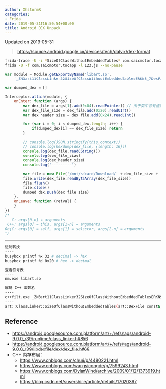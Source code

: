 ```yaml
---
author: XhstormR
categories:
- Frida
date: 2019-05-31T16:50:54+08:00
title: Android DEX Unpack
---
```


<!--more-->

Updated on 2019-05-31

> https://source.android.google.cn/devices/tech/dalvik/dex-format

```bash
frida-trace -U -i *SizeOfClassWithoutEmbeddedTables* com.saicmotor.tocapp
frida -U -f com.saicmotor.tocapp -l 123.js --no-pause
```

```javascript
var module = Module.getExportByName('libart.so',
    '_ZN3art11ClassLinker32SizeOfClassWithoutEmbeddedTablesERKNS_7DexFileERKNS1_8ClassDefE')

var dumped_dex = []

Interceptor.attach(module, {
    onEnter: function (args) {
        var dex_file = args[1].add(0x04).readPointer() // 由于类中含有虚函数，跳过 vfptr，32 位加 4，64 位加 8
        var dex_file_size = dex_file.add(0x20).readUInt()
        var dex_header_size = dex_file.add(0x24).readUInt()

        for (var i = 0; i < dumped_dex.length; i++) {
            if(dumped_dex[i] == dex_file_size) return
        }

        // console.log(JSON.stringify(this.context))
        // console.log(hexdump(dex_file, {length: 16}))
        console.log(dex_file.readCString())
        console.log(dex_file_size)
        console.log(dex_header_size)
        console.log('---------')

        var file = new File('/mnt/sdcard/Download/' + dex_file_size + '.dex', 'wb')
        file.write(dex_file.readByteArray(dex_file_size))
        file.flush()
        file.close()
        dumped_dex.push(dex_file_size)
    },
    onLeave: function (retval) {
    }
})
/*
   C: args[0-n] = arguments
 C++: args[0] = this, args[1-n] = arguments
ObjC: args[0] = self, args[1] = selector, args[2-n] = arguments
*/
```

---

```bash
进制转换
----
busybox printf %x 32 # decimal -> hex
busybox printf %d 0x20 # hex -> decimal

查看符号表
----
nm.exe libart.so

解码 C++ 函数名
----
c++filt.exe _ZN3art11ClassLinker32SizeOfClassWithoutEmbeddedTablesERKNS_7DexFileERKNS1_8ClassDefE
----
art::ClassLinker::SizeOfClassWithoutEmbeddedTables(art::DexFile const&, art::DexFile::ClassDef const&)
```

## Reference
* https://android.googlesource.com/platform/art/+/refs/tags/android-9.0.0_r39/runtime/class_linker.h#856
* https://android.googlesource.com/platform/art/+/refs/tags/android-9.0.0_r39/libdexfile/dex/dex_file.h#68
* C++ 内存布局：
  * https://www.cnblogs.com/churi/p/4480221.html
  * https://www.cnblogs.com/wangsicongde/p/7599243.html
  * https://www.cnblogs.com/DylanWind/archive/2009/01/12/1373919.html
  * https://blog.csdn.net/susershine/article/details/17020397
